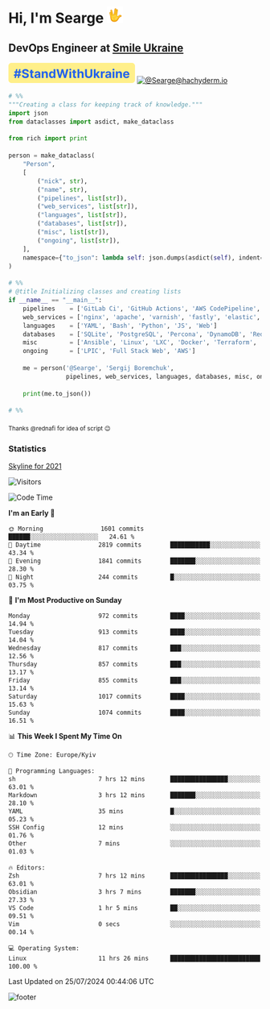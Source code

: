 # Hi, I'm Searge <img src="images/vulcan.webp" style="display: inline-block; margin: 0; height: 2rem" alt="Vulcan salute" />

## DevOps Engineer at [Smile Ukraine](https://smile-ukraine.com/en)

[![Stand With Ukraine](https://raw.githubusercontent.com/vshymanskyy/StandWithUkraine/main/badges/StandWithUkraine.svg)](https://stand-with-ukraine.pp.ua)
<a rel="me" href="https://hachyderm.io/@Searge">![@Searge@hachyderm.io](https://img.shields.io/badge/-@Searge-%232B90D9?logo=mastodon&logoColor=white)</a>

```python
# %%
"""Creating a class for keeping track of knowledge."""
import json
from dataclasses import asdict, make_dataclass

from rich import print

person = make_dataclass(
    "Person",
    [
        ("nick", str),
        ("name", str),
        ("pipelines", list[str]),
        ("web_services", list[str]),
        ("languages", list[str]),
        ("databases", list[str]),
        ("misc", list[str]),
        ("ongoing", list[str]),
    ],
    namespace={"to_json": lambda self: json.dumps(asdict(self), indent=4)},
)

# %%
# @title Initializing classes and creating lists
if __name__ == "__main__":
    pipelines    = ['GitLab Ci', 'GitHub Actions', 'AWS CodePipeline', 'Jenkins']
    web_services = ['nginx', 'apache', 'varnish', 'fastly', 'elastic', 'solr']
    languages    = ['YAML', 'Bash', 'Python', 'JS', 'Web']
    databases    = ['SQLite', 'PostgreSQL', 'Percona', 'DynamoDB', 'Redis']
    misc         = ['Ansible', 'Linux', 'LXC', 'Docker', 'Terraform', 'AWS']
    ongoing      = ['LPIC', 'Full Stack Web', 'AWS']

    me = person('@Searge', 'Sergij Boremchuk',
                pipelines, web_services, languages, databases, misc, ongoing)

    print(me.to_json())

# %%

```

<sub>Thanks @rednafi for idea of script :wink:</sub>

### Statistics

[Skyline for 2021](https://skyline.github.com/Searge/2021)

![Visitors](https://komarev.com/ghpvc/?username=searge&label=Profile%20views&color=0e75b6&style=flat) 
<!--START_SECTION:waka-->
![Code Time](http://img.shields.io/badge/Code%20Time-2%2C677%20hrs%2026%20mins-blue)

**I'm an Early 🐤** 

```text
🌞 Morning                1601 commits        ██████░░░░░░░░░░░░░░░░░░░   24.61 % 
🌆 Daytime                2819 commits        ███████████░░░░░░░░░░░░░░   43.34 % 
🌃 Evening                1841 commits        ███████░░░░░░░░░░░░░░░░░░   28.30 % 
🌙 Night                  244 commits         █░░░░░░░░░░░░░░░░░░░░░░░░   03.75 % 
```
📅 **I'm Most Productive on Sunday** 

```text
Monday                   972 commits         ████░░░░░░░░░░░░░░░░░░░░░   14.94 % 
Tuesday                  913 commits         ████░░░░░░░░░░░░░░░░░░░░░   14.04 % 
Wednesday                817 commits         ███░░░░░░░░░░░░░░░░░░░░░░   12.56 % 
Thursday                 857 commits         ███░░░░░░░░░░░░░░░░░░░░░░   13.17 % 
Friday                   855 commits         ███░░░░░░░░░░░░░░░░░░░░░░   13.14 % 
Saturday                 1017 commits        ████░░░░░░░░░░░░░░░░░░░░░   15.63 % 
Sunday                   1074 commits        ████░░░░░░░░░░░░░░░░░░░░░   16.51 % 
```


📊 **This Week I Spent My Time On** 

```text
🕑︎ Time Zone: Europe/Kyiv

💬 Programming Languages: 
sh                       7 hrs 12 mins       ████████████████░░░░░░░░░   63.01 % 
Markdown                 3 hrs 12 mins       ███████░░░░░░░░░░░░░░░░░░   28.10 % 
YAML                     35 mins             █░░░░░░░░░░░░░░░░░░░░░░░░   05.23 % 
SSH Config               12 mins             ░░░░░░░░░░░░░░░░░░░░░░░░░   01.76 % 
Other                    7 mins              ░░░░░░░░░░░░░░░░░░░░░░░░░   01.03 % 

🔥 Editors: 
Zsh                      7 hrs 12 mins       ████████████████░░░░░░░░░   63.01 % 
Obsidian                 3 hrs 7 mins        ███████░░░░░░░░░░░░░░░░░░   27.33 % 
VS Code                  1 hr 5 mins         ██░░░░░░░░░░░░░░░░░░░░░░░   09.51 % 
Vim                      0 secs              ░░░░░░░░░░░░░░░░░░░░░░░░░   00.14 % 

💻 Operating System: 
Linux                    11 hrs 26 mins      █████████████████████████   100.00 % 
```


 Last Updated on 25/07/2024 00:44:06 UTC
<!--END_SECTION:waka-->

![footer](https://capsule-render.vercel.app/api?type=waving&color=gradient&customColorList=14,21&height=82&section=footer)
